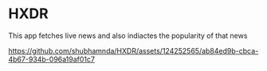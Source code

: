 # HXDR
This app fetches live news and also indiactes the popularity of that news



https://github.com/shubhamnda/HXDR/assets/124252565/ab84ed9b-cbca-4b67-934b-096a19af01c7

